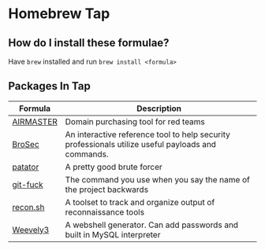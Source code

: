 # Homebrew Tap

## How do I install these formulae?

Have `brew` installed and run `brew install <formula>`

## Packages In Tap

| Formula   | Description                                                            |
|-----------|------------------------------------------------------------------------|
| [AIRMASTER][airmaster] | Domain purchasing tool for red teams                      |
| [BroSec][brosec] | An interactive reference tool to help security professionals utilize useful payloads and commands. | 
| [patator][patator] | A pretty good brute forcer |
| [git-fuck][git-fuck] | The command you use when you say the name of the project backwards | 
| [recon.sh][recon-sh] | A toolset to track and organize output of reconnaissance tools |
| [Weevely3][weevely]  | A webshell generator. Can add passwords and built in MySQL interpreter |


[weevely]: https://github.com/epinna/weevely3
[airmaster]: https://github.com/t94j0/AIRMASTER
[patator]: https://github.com/lanjelot/patator
[brosec]: https://github.com/gabemarshall/Brosec
[git-fuck]: https://github.com/t94j0/git-fuck
[recon-sh]: https://github.com/jobertabma/recon.sh
